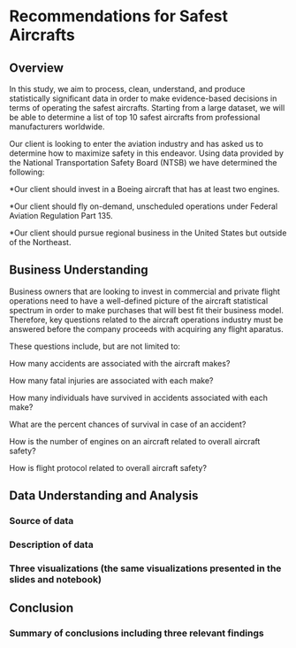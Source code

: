 # Recommendations for Safest Aircrafts 

## Overview

  In this study, we aim to process, clean, understand, and produce statistically significant data in order to make evidence-based decisions in terms of operating the safest aircrafts.
  Starting from a large dataset, we will be able to determine a list of top 10 safest aircrafts from professional manufacturers worldwide.

  Our client is looking to enter the aviation industry and has asked us to determine how to maximize safety in this endeavor. Using data provided by the National Transportation Safety Board (NTSB) we have determined the following:

*Our client should invest in a Boeing aircraft that has at least two engines.

*Our client should fly on-demand, unscheduled operations under Federal Aviation Regulation Part 135.

*Our client should pursue regional business in the United States but outside of the Northeast.
  
## Business Understanding

Business owners that are looking to invest in commercial and private flight operations need to have a well-defined picture of the aircraft statistical spectrum in order to make purchases that will best fit their business model. Therefore, key questions related to the aircraft operations industry must be answered before the company proceeds with acquiring any flight aparatus. 

These questions include, but are not limited to:

How many accidents are associated with the aircraft makes?

How many fatal injuries are associated with each make?

How many individuals have survived in accidents associated with each make?

What are the percent chances of survival in case of an accident?

How is the number of engines on an aircraft related to overall aircraft safety?

How is flight protocol related to overall aircraft safety?

## Data Understanding and Analysis
### Source of data
### Description of data
### Three visualizations (the same visualizations presented in the slides and notebook)
## Conclusion
### Summary of conclusions including three relevant findings
